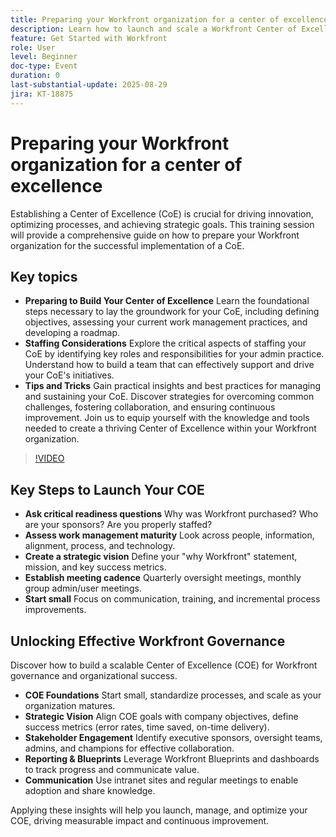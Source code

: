 ```yaml
---
title: Preparing your Workfront organization for a center of excellence
description: Learn how to launch and scale a Workfront Center of Excellence with governance strategies, executive sponsorship, and adoption best practices.
feature: Get Started with Workfront
role: User
level: Beginner
doc-type: Event
duration: 0
last-substantial-update: 2025-08-29
jira: KT-18875
---
```


# Preparing your Workfront organization for a center of excellence

Establishing a Center of Excellence (CoE) is crucial for driving innovation, optimizing processes, and achieving strategic goals. This training session will provide a comprehensive guide on how to prepare your Workfront organization for the successful implementation of a CoE. 

## Key topics

* **Preparing to Build Your Center of Excellence** Learn the foundational steps necessary to lay the groundwork for your CoE, including defining objectives, assessing your current work management practices, and developing a roadmap.
* **Staffing Considerations** Explore the critical aspects of staffing your CoE by identifying key roles and responsibilities for your admin practice. Understand how to build a team that can effectively support and drive your CoE's initiatives.
* **Tips and Tricks** Gain practical insights and best practices for managing and sustaining your CoE. Discover strategies for overcoming common challenges, fostering collaboration, and ensuring continuous improvement. Join us to equip yourself with the knowledge and tools needed to create a thriving Center of Excellence within your Workfront organization.

>[!VIDEO](https://video.tv.adobe.com/v/3471495/?learn=on&enablevpops)

## Key Steps to Launch Your COE

* **Ask critical readiness questions** Why was Workfront purchased? Who are your sponsors? Are you properly staffed?
* **Assess work management maturity** Look across people, information, alignment, process, and technology.
* **Create a strategic vision** Define your "why Workfront" statement, mission, and key success metrics.
* **Establish meeting cadence** Quarterly oversight meetings, monthly group admin/user meetings.
* **Start small** Focus on communication, training, and incremental process improvements.

## Unlocking Effective Workfront Governance

Discover how to build a scalable Center of Excellence (COE) for Workfront governance and organizational success.

* **COE Foundations** Start small, standardize processes, and scale as your organization matures.
* **Strategic Vision** Align COE goals with company objectives, define success metrics (error rates, time saved, on-time delivery).
* **Stakeholder Engagement** Identify executive sponsors, oversight teams, admins, and champions for effective collaboration.
* **Reporting & Blueprints** Leverage Workfront Blueprints and dashboards to track progress and communicate value.
* **Communication** Use intranet sites and regular meetings to enable adoption and share knowledge.

Applying these insights will help you launch, manage, and optimize your COE, driving measurable impact and continuous improvement.